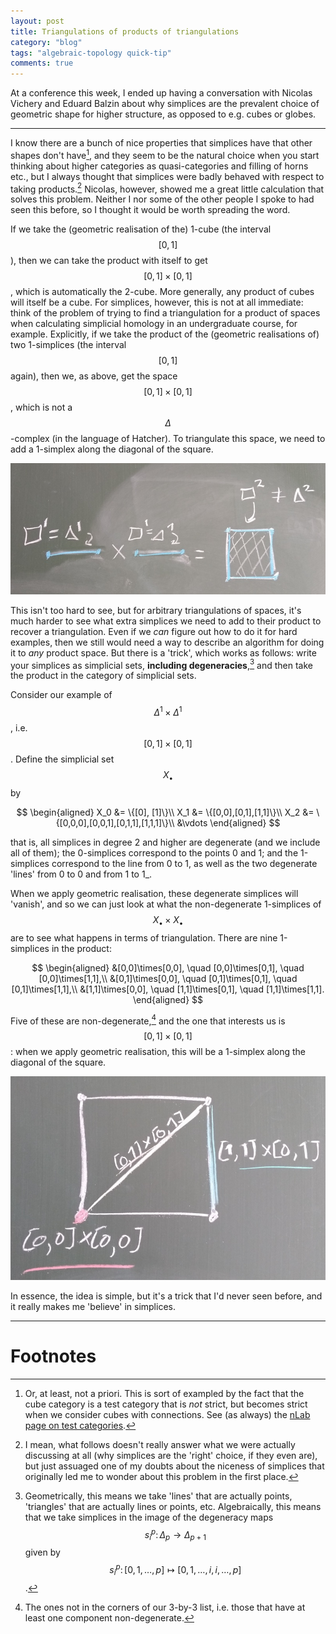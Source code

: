 ```yaml
---
layout: post
title: Triangulations of products of triangulations
category: "blog"
tags: "algebraic-topology quick-tip"
comments: true
---
```


At a conference this week, I ended up having a conversation with Nicolas Vichery and Eduard Balzin about why simplices are the prevalent choice of geometric shape for higher structure, as opposed to e.g. cubes or globes.

<!--more-->
---

I know there are a bunch of nice properties that simplices have that other shapes don't have[^1], and they seem to be the natural choice when you start thinking about higher categories as quasi-categories and filling of horns etc., but I always thought that simplices were badly behaved with respect to taking products.[^4]
Nicolas, however, showed me a great little calculation that solves this problem.
Neither I nor some of the other people I spoke to had seen this before, so I thought it would be worth spreading the word.

If we take the (geometric realisation of the) 1-cube (the interval $$[0,1]$$), then we can take the product with itself to get $$[0,1]\times[0,1]$$, which is automatically the 2-cube.
More generally, any product of cubes will itself be a cube.
For simplices, however, this is not at all immediate: think of the problem of trying to find a triangulation for a product of spaces when calculating simplicial homology in an undergraduate course, for example.
Explicitly, if we take the product of the (geometric realisations of) two 1-simplices (the interval $$[0,1]$$ again), then we, as above, get the space $$[0,1]\times[0,1]$$, which is not a $$\Delta$$-complex (in the language of Hatcher).
To triangulate this space, we need to add a 1-simplex along the diagonal of the square.

![Cubes work, simplices don't](/assets/post-images/2018-04-11-triangulation-of-products-cubes-work.jpg "Cubes work, simplices don't")

This isn't too hard to see, but for arbitrary triangulations of spaces, it's much harder to see what extra simplices we need to add to their product to recover a triangulation.
Even if we _can_ figure out how to do it for hard examples, then we still would need a way to describe an algorithm for doing it to _any_ product space.
But there is a 'trick', which works as follows: write your simplices as simplicial sets, **including degeneracies**,[^2] and then take the product in the category of simplicial sets.

Consider our example of $$\Delta^1\times\Delta^1$$, i.e. $$[0,1]\times[0,1]$$.
Define the simplicial set $$X_\bullet$$ by

$$
\begin{aligned}
    X_0 &= \{[0], [1]\}\\
    X_1 &= \{[0,0],[0,1],[1,1]\}\\
    X_2 &= \{[0,0,0],[0,0,1],[0,1,1],[1,1,1]\}\\
    &\vdots
\end{aligned}
$$

that is, all simplices in degree 2 and higher are degenerate (and we include all of them); the 0-simplices correspond to the points 0 and 1; and the 1-simplices correspond to the line from 0 to 1, as well as the two degenerate 'lines' from 0 to 0 and from 1 to 1_.

When we apply geometric realisation, these degenerate simplices will 'vanish', and so we can just look at what the non-degenerate 1-simplices of $$X_\bullet\times X_\bullet$$ are to see what happens in terms of triangulation.
There are nine 1-simplices in the product:

$$
\begin{aligned}
   &[0,0]\times[0,0], \quad [0,0]\times[0,1], \quad [0,0]\times[1,1],\\
   &[0,1]\times[0,0], \quad [0,1]\times[0,1], \quad [0,1]\times[1,1],\\
   &[1,1]\times[0,0], \quad [1,1]\times[0,1], \quad [1,1]\times[1,1].
\end{aligned}
$$

Five of these are non-degenerate,[^3] and the one that interests us is $$[0,1]\times[0,1]$$: when we apply geometric realisation, this will be a 1-simplex along the diagonal of the square.

![The final result](/assets/post-images/2018-04-11-triangulation-of-products-result.jpg "The final result")

In essence, the idea is simple, but it's a trick that I'd never seen before, and it really makes me 'believe' in simplices.

---

# Footnotes

[^1]: Or, at least, not a priori. This is sort of exampled by the fact that the cube category is a test category that is _not_ strict, but becomes strict when we consider cubes with connections. See (as always) the [nLab page on test categories](https://ncatlab.org/nlab/show/test+category#examples).
[^2]: Geometrically, this means we take 'lines' that are actually points, 'triangles' that are actually lines or points, etc. Algebraically, this means that we take simplices in the image of the degeneracy maps $$s_i^p\colon\Delta_p\to\Delta_{p+1}$$ given by $$s_i^p\colon[0,1,\ldots,p]\mapsto[0,1,\ldots,i,i,\ldots,p]$$.
[^3]: The ones not in the corners of our 3-by-3 list, i.e. those that have at least one component non-degenerate.
[^4]: I mean, what follows doesn't really answer what we were actually discussing at all (why simplices are the 'right' choice, if they even are), but just assuaged one of my doubts about the niceness of simplices that originally led me to wonder about this problem in the first place.